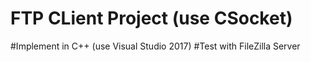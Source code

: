 FTP CLient Project (use CSocket)
================================
#Implement in C++ (use Visual Studio 2017)
#Test with FileZilla Server